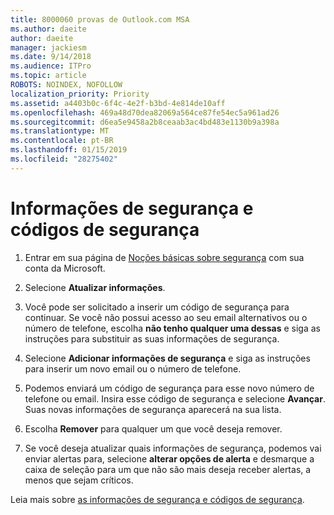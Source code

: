 ```yaml
---
title: 8000060 provas de Outlook.com MSA
ms.author: daeite
author: daeite
manager: jackiesm
ms.date: 9/14/2018
ms.audience: ITPro
ms.topic: article
ROBOTS: NOINDEX, NOFOLLOW
localization_priority: Priority
ms.assetid: a4403b0c-6f4c-4e2f-b3bd-4e814de10aff
ms.openlocfilehash: 469a48d70dea82069a564ce87fe54ec5a961ad26
ms.sourcegitcommit: d6ea5e9458a2b8ceaab3ac4bd483e1130b9a398a
ms.translationtype: MT
ms.contentlocale: pt-BR
ms.lasthandoff: 01/15/2019
ms.locfileid: "28275402"
---
```

# <a name="security-info-and-security-codes"></a>Informações de segurança e códigos de segurança

1. Entrar em sua página de [Noções básicas sobre segurança](https://account.microsoft.com/security) com sua conta da Microsoft. 
    
2. Selecione **Atualizar informações**. 
    
3. Você pode ser solicitado a inserir um código de segurança para continuar. Se você não possui acesso ao seu email alternativos ou o número de telefone, escolha **não tenho qualquer uma dessas** e siga as instruções para substituir as suas informações de segurança. 
    
4. Selecione **Adicionar informações de segurança** e siga as instruções para inserir um novo email ou o número de telefone. 
    
5. Podemos enviará um código de segurança para esse novo número de telefone ou email. Insira esse código de segurança e selecione **Avançar**. Suas novas informações de segurança aparecerá na sua lista. 
    
6. Escolha **Remover** para qualquer um que você deseja remover. 
    
7. Se você deseja atualizar quais informações de segurança, podemos vai enviar alertas para, selecione **alterar opções de alerta** e desmarque a caixa de seleção para um que não são mais deseja receber alertas, a menos que sejam críticos. 
    
Leia mais sobre [as informações de segurança e códigos de segurança](https://support.microsoft.com/help/12428/).
  

